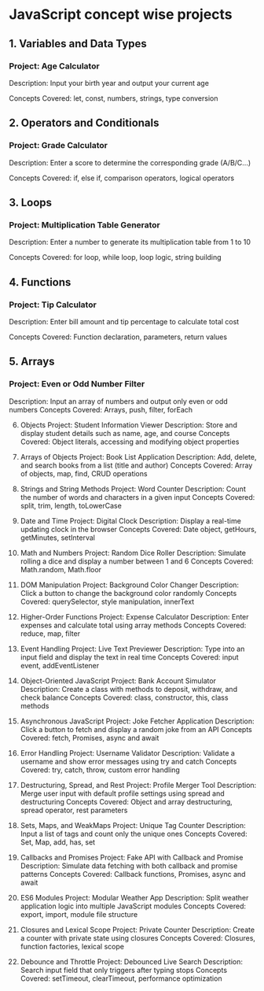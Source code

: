 # JavaScript concept wise projects

## 1. Variables and Data Types
### Project: Age Calculator
Description: Input your birth year and output your current age

Concepts Covered: let, const, numbers, strings, type conversion

## 2. Operators and Conditionals
### Project: Grade Calculator
Description: Enter a score to determine the corresponding grade (A/B/C...)

Concepts Covered: if, else if, comparison operators, logical operators

## 3. Loops
### Project: Multiplication Table Generator
Description: Enter a number to generate its multiplication table from 1 to 10

Concepts Covered: for loop, while loop, loop logic, string building

## 4. Functions
### Project: Tip Calculator
Description: Enter bill amount and tip percentage to calculate total cost

Concepts Covered: Function declaration, parameters, return values

## 5. Arrays
### Project: Even or Odd Number Filter
Description: Input an array of numbers and output only even or odd numbers
Concepts Covered: Arrays, push, filter, forEach

6. Objects
Project: Student Information Viewer
Description: Store and display student details such as name, age, and course
Concepts Covered: Object literals, accessing and modifying object properties

7. Arrays of Objects
Project: Book List Application
Description: Add, delete, and search books from a list (title and author)
Concepts Covered: Array of objects, map, find, CRUD operations

8. Strings and String Methods
Project: Word Counter
Description: Count the number of words and characters in a given input
Concepts Covered: split, trim, length, toLowerCase

9. Date and Time
Project: Digital Clock
Description: Display a real-time updating clock in the browser
Concepts Covered: Date object, getHours, getMinutes, setInterval

10. Math and Numbers
Project: Random Dice Roller
Description: Simulate rolling a dice and display a number between 1 and 6
Concepts Covered: Math.random, Math.floor

11. DOM Manipulation
Project: Background Color Changer
Description: Click a button to change the background color randomly
Concepts Covered: querySelector, style manipulation, innerText

12. Higher-Order Functions
Project: Expense Calculator
Description: Enter expenses and calculate total using array methods
Concepts Covered: reduce, map, filter

13. Event Handling
Project: Live Text Previewer
Description: Type into an input field and display the text in real time
Concepts Covered: input event, addEventListener

14. Object-Oriented JavaScript
Project: Bank Account Simulator
Description: Create a class with methods to deposit, withdraw, and check balance
Concepts Covered: class, constructor, this, class methods

15. Asynchronous JavaScript
Project: Joke Fetcher Application
Description: Click a button to fetch and display a random joke from an API
Concepts Covered: fetch, Promises, async and await

16. Error Handling
Project: Username Validator
Description: Validate a username and show error messages using try and catch
Concepts Covered: try, catch, throw, custom error handling

17. Destructuring, Spread, and Rest
Project: Profile Merger Tool
Description: Merge user input with default profile settings using spread and destructuring
Concepts Covered: Object and array destructuring, spread operator, rest parameters

18. Sets, Maps, and WeakMaps
Project: Unique Tag Counter
Description: Input a list of tags and count only the unique ones
Concepts Covered: Set, Map, add, has, set

19. Callbacks and Promises
Project: Fake API with Callback and Promise
Description: Simulate data fetching with both callback and promise patterns
Concepts Covered: Callback functions, Promises, async and await

20. ES6 Modules
Project: Modular Weather App
Description: Split weather application logic into multiple JavaScript modules
Concepts Covered: export, import, module file structure

21. Closures and Lexical Scope
Project: Private Counter
Description: Create a counter with private state using closures
Concepts Covered: Closures, function factories, lexical scope

22. Debounce and Throttle
Project: Debounced Live Search
Description: Search input field that only triggers after typing stops
Concepts Covered: setTimeout, clearTimeout, performance optimization

